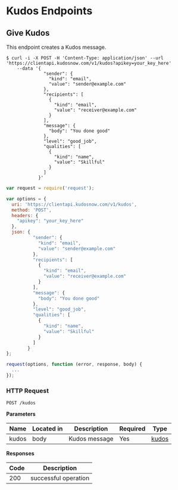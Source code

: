 # Kudos Endpoints

## Give Kudos 

This endpoint creates a Kudos message.

```shell
$ curl -i -X POST -H 'Content-Type: application/json' --url 'https://clientapi.kudosnow.com/v1/kudos?apikey=your_key_here' 
    --data '{
              "sender": {
                "kind": "email",
                "value": "sender@example.com"
              },
              "recipients": [
                {
                  "kind": "email",
                  "value": "receiver@example.com"
                }
              ],
              "message": {
                "body": "You done good"
              },
              "level": "good_job",
              "qualities": [
                {
                  "kind": "name",
                  "value": "Skillful"
                }
              ]
            }'
```
```javascript
var request = require('request');

var options = {
  uri: 'https://clientapi.kudosnow.com/v1/kudos',
  method: 'POST',
  headers: {
    "apikey": "your_key_here"
  },
  json: {
          "sender": {
            "kind": "email",
            "value": "sender@example.com"
          },
          "recipients": [
            {
              "kind": "email",
              "value": "receiver@example.com"
            }
          ],
          "message": {
            "body": "You done good"
          },
          "level": "good_job",
          "qualities": [
            {
              "kind": "name",
              "value": "Skillful"
            }
          ]
        }
};

request(options, function (error, response, body) {
  ...
});
```

### HTTP Request 
`POST /kudos` 

**Parameters**

| Name | Located in | Description | Required | Type |
| ---- | ---------- | ----------- | -------- | ---- |
| kudos | body | Kudos message | Yes | [kudos](#kudos) |

**Responses**

| Code | Description |
| ---- | ----------- |
| 200 | successful operation |

